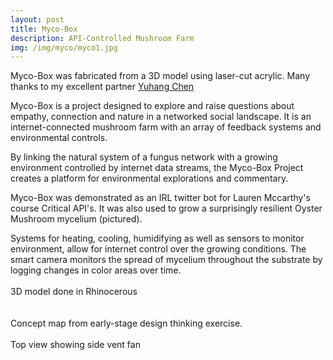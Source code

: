 ```yaml
---
layout: post
title: Myco-Box
description: API-Controlled Mushroom Farm
img: /img/myco/myco1.jpg
---
```

<div class="img_row">
  <img class="col three" src="{{ site.baseurl }}/img/myco/wide.jpg" alt="" title="myco box design"/>
</div>
<div class="col three caption">
Myco-Box was fabricated from a 3D model using laser-cut acrylic. Many thanks to my excellent partner <a href="http://www.yuhangchen.com/" target="new">Yuhang Chen</a>
</div>

Myco-Box is a project designed to explore and raise questions about empathy, connection and nature in a networked social landscape.
It is an internet-connected mushroom farm with an array of feedback systems and environmental controls.

By linking the natural system of a fungus network with a growing environment controlled by internet data streams, the Myco-Box Project creates a platform for environmental explorations and commentary.

Myco-Box was demonstrated as an IRL twitter bot for Lauren Mccarthy's course Critical API's. It was also used to grow a surprisingly resilient Oyster Mushroom mycelium (pictured).
<br>
<div class="img_row">
  <img class="col three" src="{{ site.baseurl }}/img/myco/diagram.jpg" alt="" title="myco box design"/>
</div>
<div class="col three caption">
Systems for heating, cooling, humidifying as well as sensors to monitor environment, allow for internet control over the growing conditions. The smart camera monitors the spread of mycelium throughout the substrate by logging changes in color areas over time.
</div>
<br>
<div class="img_row">
  <img class="col three" src="{{ site.baseurl }}/img/myco/animation.gif" alt="" title="myco box design"/>
</div>
<div class="col three caption">
3D model done in Rhinocerous
</div>
<br>



<div class="img_row">
  <img class="col three" src="{{ site.baseurl }}/img/myco/closeup.jpg" alt="" title="myco box design"/>
</div>
<br>
<div class="img_row">
  <img class="col three" src="{{ site.baseurl }}/img/myco/concept.png" alt="" title="myco box concept"/>
</div>
<div class="col three caption">
Concept map from early-stage design thinking exercise.
</div>
<br>
<div class="img_row">
  <img class="col three" src="{{ site.baseurl }}/img/myco/top.jpg" alt="" title="myco box design"/>
</div>
<div class="col three caption">
Top view showing side vent fan
</div>
